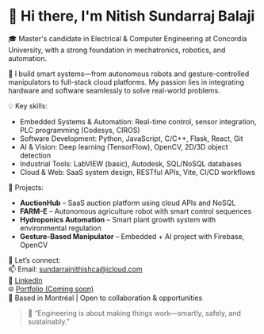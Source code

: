 # 👋 Hi there, I'm Nitish Sundarraj Balaji

🎓 Master's candidate in Electrical & Computer Engineering at Concordia University, with a strong foundation in mechatronics, robotics, and automation.

🔧 I build smart systems—from autonomous robots and gesture-controlled manipulators to full-stack cloud platforms. My passion lies in integrating hardware and software seamlessly to solve real-world problems.

💡 Key skills:
- Embedded Systems & Automation: Real-time control, sensor integration, PLC programming (Codesys, CIROS)
- Software Development: Python, JavaScript, C/C++, Flask, React, Git
- AI & Vision: Deep learning (TensorFlow), OpenCV, 2D/3D object detection
- Industrial Tools: LabVIEW (basic), Autodesk, SQL/NoSQL databases
- Cloud & Web: SaaS system design, RESTful APIs, Vite, CI/CD workflows

🚀 Projects:
- **AuctionHub** – SaaS auction platform using cloud APIs and NoSQL
- **FARM-E** – Autonomous agriculture robot with smart control sequences
- **Hydroponics Automation** – Smart plant growth system with environmental regulation
- **Gesture-Based Manipulator** – Embedded + AI project with Firebase, OpenCV

🤝 Let’s connect:  
📫 Email: sundarrajnithishca@icloud.com  
💼 [LinkedIn](https://www.linkedin.com/in/sundarrajnithish)  
🌐 [Portfolio (Coming soon)]()  
📍 Based in Montréal | Open to collaboration & opportunities  

> 🌱 “Engineering is about making things work—smartly, safely, and sustainably.”  
